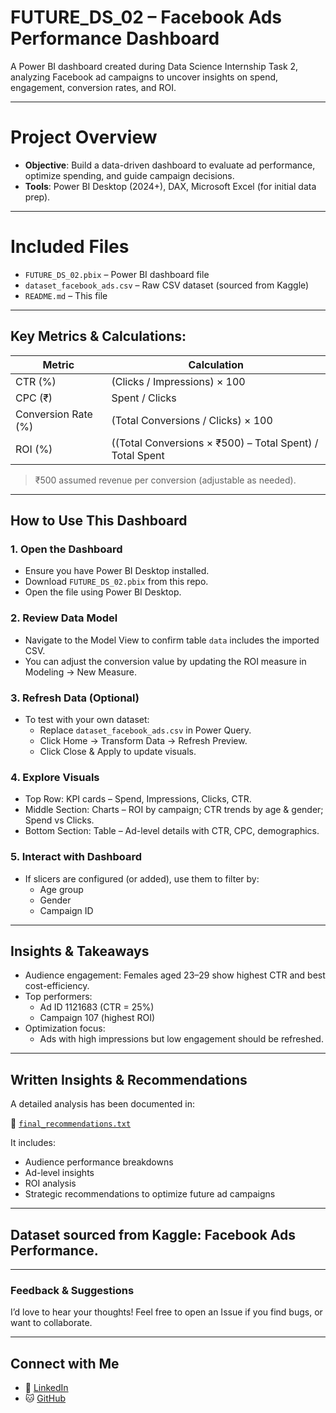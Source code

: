 # FUTURE_DS_02 – Facebook Ads Performance Dashboard

A Power BI dashboard created during Data Science Internship Task 2, analyzing Facebook ad campaigns to uncover insights on spend, engagement, conversion rates, and ROI.

---

# Project Overview
- **Objective**: Build a data-driven dashboard to evaluate ad performance, optimize spending, and guide campaign decisions.
- **Tools**: Power BI Desktop (2024+), DAX, Microsoft Excel (for initial data prep).

---

# Included Files
- `FUTURE_DS_02.pbix` – Power BI dashboard file
- `dataset_facebook_ads.csv` – Raw CSV dataset (sourced from Kaggle)
- `README.md` – This file

---

## Key Metrics & Calculations:

| Metric              | Calculation |
|---------------------|-------------|
| CTR (%)             | (Clicks / Impressions) × 100 |
| CPC (₹)             | Spent / Clicks |
| Conversion Rate (%) | (Total Conversions / Clicks) × 100 |
| ROI (%)             | ((Total Conversions × ₹500) – Total Spent) / Total Spent |

> ₹500 assumed revenue per conversion (adjustable as needed).

---

## How to Use This Dashboard

### 1. Open the Dashboard
- Ensure you have Power BI Desktop installed.
- Download `FUTURE_DS_02.pbix` from this repo.
- Open the file using Power BI Desktop.

### 2. Review Data Model
- Navigate to the Model View to confirm table `data` includes the imported CSV.
- You can adjust the conversion value by updating the ROI measure in Modeling → New Measure.

### 3. Refresh Data (Optional)
- To test with your own dataset:
  - Replace `dataset_facebook_ads.csv` in Power Query.
  - Click Home → Transform Data → Refresh Preview.
  - Click Close & Apply to update visuals.

### 4. Explore Visuals
- Top Row: KPI cards – Spend, Impressions, Clicks, CTR.
- Middle Section: Charts – ROI by campaign; CTR trends by age & gender; Spend vs Clicks.
- Bottom Section: Table – Ad-level details with CTR, CPC, demographics.

### 5. Interact with Dashboard
- If slicers are configured (or added), use them to filter by:
  - Age group  
  - Gender  
  - Campaign ID

---

## Insights & Takeaways
- Audience engagement: Females aged 23–29 show highest CTR and best cost-efficiency.
- Top performers:  
  - Ad ID 1121683 (CTR = 25%)  
  - Campaign 107 (highest ROI)
- Optimization focus:  
  - Ads with high impressions but low engagement should be refreshed.

---

## Written Insights & Recommendations

A detailed analysis has been documented in:

📄 [`final_recommendations.txt`](insights/final_recommendations.txt)

It includes:
- Audience performance breakdowns  
- Ad-level insights  
- ROI analysis  
- Strategic recommendations to optimize future ad campaigns

---

## Dataset sourced from Kaggle: Facebook Ads Performance.

---

### Feedback & Suggestions
I’d love to hear your thoughts! Feel free to open an Issue if you find bugs, or want to collaborate.

---

## Connect with Me

- 💼 [LinkedIn](https://www.linkedin.com/in/somya-das-30715b262/)  
- 🐱 [GitHub](https://github.com/Somyaaaaaaaaa)  
